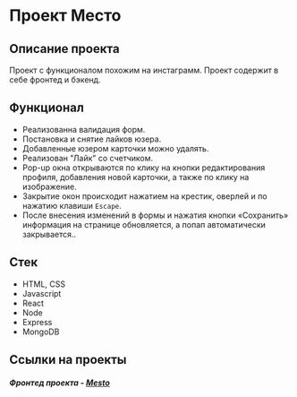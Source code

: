 # Проект Место

## Описание проекта
Проект с функционалом похожим на инстаграмм.
Проект содержит в себе фронтед и бэкенд.

## Функционал

- Реализованна валидация форм.
- Постановка и снятие лайков юзера.
- Добавленные юзером карточки можно удалять.
- Реализован "Лайк" со счетчиком.
- Pop-up окна открываются по клику на кнопки редактирования профиля, добавления новой карточки, а также по клику на изображение.
- Закрытие окон происходит нажатием на крестик, оверлей и по нажатию клавиши `Escape`.
- После внесения изменений в формы и нажатия кнопки «Сохранить» информация на странице обновляется, а попап автоматически закрывается..

## Стек

- HTML, CSS
- Javascript
- React
- Node
- Express
- MongoDB

## Ссылки на проекты

##### Фронтед проекта - [Mesto](https://glebzhmesto.nomoredomains.work/)

